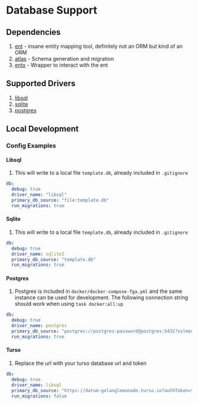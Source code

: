 # Database Support

## Dependencies

1. [ent](https://entgo.io/) - insane entity mapping tool, definitely not an ORM but kind of an ORM
1. [atlas](https://atlasgo.io/) - Schema generation and migration
1. [entx](https://github.com/datumforge/entx) - Wrapper to interact with the ent  

## Supported Drivers

1. [libsql](https://github.com/tursodatabase/libsql)
1. [sqlite](https://gitlab.com/cznic/sqlite)
1. [postgres](https://github.com/lib/pq)

## Local Development 

### Config Examples 

#### Libsql

1. This will write to a local file `template.db`, already included in `.gitignore`

```yaml
db: 
  debug: true
  driver_name: "libsql"
  primary_db_source: "file:template.db"
  run_migrations: true
```

#### Sqlite

1. This will write to a local file `template.db`, already included in `.gitignore`

```yaml
db: 
  debug: true
  driver_name: sqlite3
  primary_db_source: "template.db"
  run_migrations: true
```

#### Postgres

1. Postgres is included in `docker/docker-compose-fga.yml` and the same instance can be used for development. The following connection string should work when using `task docker:all:up`

```yaml
db: 
  debug: true
  driver_name: postgres
  primary_db_source: "postgres://postgres:password@postgres:5432?sslmode=disable"
  run_migrations: true
```

#### Turso

1. Replace the url with your turso database url and token

```yaml
db: 
  debug: true
  driver_name: libsql
  primary_db_source: "https://datum-golanglemonade.turso.io?authToken=$TURSO_TOKEN"  # set TURSO_TOKEN to value
  run_migrations: false
```
